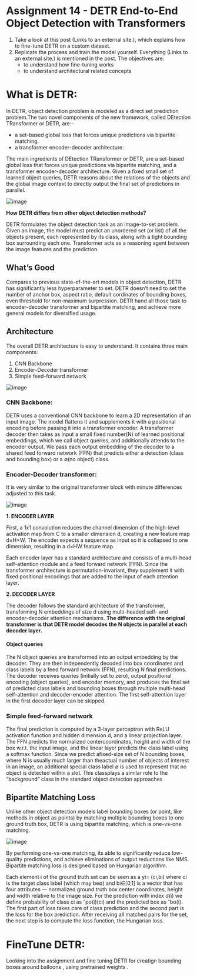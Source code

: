 # Assignment 14 - DETR End-to-End Object Detection with Transformers

1. Take a look at this post (Links to an external site.), which explains how to fine-tune DETR on a custom dataset. 
2. Replicate the process and train the model yourself. Everything (Links to an external site.) is mentioned in the post. The objectives are:
    - to understand how fine-tuning works
    - to understand architectural related concepts


# What is DETR:

In DETR, object detection problem is modeled as a direct set prediction problem.The two novel components of the new framework, called DEtection TRansformer or DETR, are:-
- a set-based global loss that forces unique predictions via bipartite matching.
- a transformer encoder-decoder architecture.

The main ingredients of DEtection TRansformer or DETR, are a set-based global loss that forces unique predictions via bipartite matching, and a transformer encoder-decoder architecture. Given a fixed small set of learned object queries, DETR reasons about the relations of the objects and the global image context to directly output the final set of predictions in parallel.

![image](https://user-images.githubusercontent.com/51078583/129374219-94d11b88-6677-474a-bcdb-0954d11a7785.png)

**How DETR differs from other object detection methods?** 

DETR formulates the object detection task as an image-to-set problem. Given an image, the model must predict an unordered set (or list) of all the objects present, each represented by its class, along with a tight bounding box surrounding each one. Transformer acts as a reasoning agent between the image features and the prediction.



## What’s Good
Compares to previous state-of-the-art models in object detection, DETR has significantly less hyperparameter to set. DETR doesn’t need to set the number of anchor box, aspect ratio, default cordinates of bounding boxes, even threshold for non-maximum surpression. DETR hand all those task to encoder-decoder transformer and bipartite matching, and achieve more general models for diversified usage.

## Architecture

The overall DETR architecture is easy to understand. It contains three main components:

1. CNN Backbone
1. Encoder-Decoder transformer
1. Simple feed-forward network

![image](https://user-images.githubusercontent.com/51078583/129373984-9fceefe3-c15a-4fc6-b944-d0205c5459e5.png)

### CNN Backbone:

DETR uses a conventional CNN backbone to learn a 2D representation of an input image. The model flattens it and supplements it with a positional encoding before passing it into a transformer encoder. A transformer decoder then takes as input a small fixed number(N) of learned positional embeddings, which we call object queries, and additionally attends to the encoder output. We pass each output embedding of the decoder to a shared feed forward network (FFN) that predicts either a detection (class and bounding box) or a ∅(no object) class.

### Encoder-Decoder transformer:

It is very similar to the original transformer block with minute differences adjusted to this task.

![image](https://user-images.githubusercontent.com/51078583/129375281-2b6ac781-cbbc-4967-b5ac-adc0a5819375.png)

**1. ENCODER LAYER**

First, a 1x1 convolution reduces the channel dimension of the high-level activation map from C to a smaller dimension d, creating a new feature map d×H×W. The encoder expects a sequence as input so it is collapsed to one dimension, resulting in a d×HW feature map.

Each encoder layer has a standard architecture and consists of a multi-head self-attention module and a feed forward network (FFN). Since the transformer architecture is permutation-invariant, they supplement it with fixed positional encodings that are added to the input of each attention layer.

**2. DECODER LAYER**

The decoder follows the standard architecture of the transformer, transforming N embeddings of size d using multi-headed self- and encoder-decoder attention mechanisms. **The difference with the original transformer is that DETR model decodes the N objects in parallel at each decoder layer.**

#### Object queries

The N object queries are transformed into an output embedding by the decoder. They are then independently decoded into box coordinates and class labels by a feed forward network (FFN), resulting N final predictions. The decoder receives queries (initially set to zero), output positional encoding (object queries), and encoder memory, and produces the final set of predicted class labels and bounding boxes through multiple multi-head self-attention and decoder-encoder attention. The first self-attention layer in the first decoder layer can be skipped.

### Simple feed-forward network

The final prediction is computed by a 3-layer perceptron with ReLU activation function and hidden dimension d, and a linear projection layer. The FFN predicts the normalized centercoordinates, height and width of the box w.r.t. the input image, and the linear layer predicts the class label using a softmax function. Since we predict afixed-size set of N bounding boxes, where N is usually much larger than theactual number of objects of interest in an image, an additional special class label ∅ is used to represent that no object is detected within a slot. This classplays a similar role to the “background” class in the standard object detection
approaches

## Bipartite Matching Loss

Unlike other object detection models label bounding boxes (or point, like methods in object as points) by matching multiple bounding boxes to one ground truth box, DETR is using bipartite matching, which is one-vs-one matching.

![image](https://user-images.githubusercontent.com/51078583/129376512-2c745300-f227-4588-a936-1ccf9c4db1fd.png)

By performing one-vs-one matching, its able to significantly reduce low-quality predictions, and achieve eliminations of output reductions like NMS. Bipartite matching loss is designed based on Hungarian algorithm.

Each element i of the ground truth set can be seen as a yi= (ci,bi) where ci is the target class label (which may be∅) and bi∈[0,1] is a vector that has four attributes — normalized ground truth box center coordinates, height and width relative to the image size. For the prediction with index σ(i) we define probability of class ci as ˆpσ(i)(ci) and the predicted box as ˆbσ(i). The first part of loss takes care of class prediction and the second part is the loss for the box prediction. After receiving all matched pairs for the set, the next step is to compute the loss function, the Hungarian loss.


# FineTune DETR:

Looking into the assignment and fine tuning DETR for creatign bounding boxes around balloons , using pretrained weights . 























